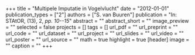 +++
title = "Multipele Imputatie in Vogelvlucht"
date = "2012-01-01"
publication_types = ["2"]
authors = ["S. van Buuren"]
publication = "In: STAtOR, (13), 2, _pp. 10--15_"
abstract = ""
abstract_short = ""
image_preview = ""
selected = false
projects = []
tags = []
url_pdf = ""
url_preprint = ""
url_code = ""
url_dataset = ""
url_project = ""
url_slides = ""
url_video = ""
url_poster = ""
url_source = ""
math = true
highlight = true
[header]
image = ""
caption = ""
+++
